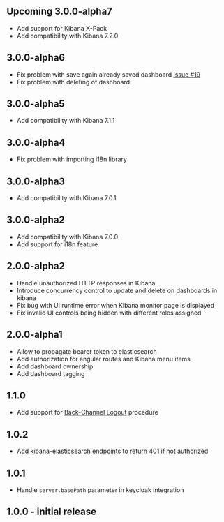 ## Upcoming 3.0.0-alpha7
* Add support for Kibana X-Pack
* Add compatibility with Kibana 7.2.0

## 3.0.0-alpha6
* Fix problem with save again already saved dashboard [issue #19](https://github.com/novomatic-tech/keycloak-kibana/issues/19)
* Fix problem with deleting of dashboard

## 3.0.0-alpha5
* Add compatibility with Kibana 7.1.1

## 3.0.0-alpha4
* Fix problem with importing i18n library

## 3.0.0-alpha3
* Add compatibility with Kibana 7.0.1

## 3.0.0-alpha2

* Add compatibility with Kibana 7.0.0
* Add support for i18n feature

## 2.0.0-alpha2

* Handle unauthorized HTTP responses in Kibana
* Introduce concurrency control to update and delete on dashboards in kibana
* Fix bug with UI runtime error when Kibana monitor page is displayed
* Fix invalid UI controls being hidden with different roles assigned

## 2.0.0-alpha1

* Allow to propagate bearer token to elasticsearch
* Add authorization for angular routes and Kibana menu items
* Add dashboard ownership
* Add dashboard tagging

## 1.1.0

* Add support for [Back-Channel Logout](https://openid.net/specs/openid-connect-backchannel-1_0.html) procedure

## 1.0.2

* Add kibana-elasticsearch endpoints to return 401 if not authorized

## 1.0.1

* Handle ``server.basePath`` parameter in keycloak integration

## 1.0.0 - initial release